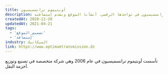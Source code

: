 ```yaml
---
title: أوبتيموم ترانسميسيون
description: تعاونت يونيفارواب مع أوبتيموم ترانسميسيون في تواجدها الرقمي. أنشأنا الموقع ونقدم إستضافته.
createdAt: 2020-12-20
updatedAt: 2021-04-21
tags:
  - 'تصميم_الموقع'
  - 'إستضافة'
industry: الميكانيك
link: https://www.optimumtransmission.dz
---
```


تأسست أوبتيموم ترانسميسيون في عام 2006 وهي شركة متخصصة في تصنيع وتوزيع أحزمة النقل.
